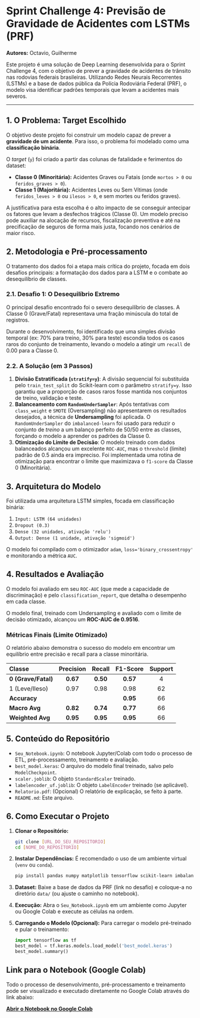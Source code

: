 # Sprint Challenge 4: Previsão de Gravidade de Acidentes com LSTMs (PRF)

**Autores:** Octavio, Guilherme

Este projeto é uma solução de Deep Learning desenvolvida para o Sprint Challenge 4, com o objetivo de prever a gravidade de acidentes de trânsito nas rodovias federais brasileiras. Utilizando Redes Neurais Recorrentes (LSTMs) e a base de dados pública da Polícia Rodoviária Federal (PRF), o modelo visa identificar padrões temporais que levam a acidentes mais severos.

---

## 1. O Problema: Target Escolhido

O objetivo deste projeto foi construir um modelo capaz de prever a **gravidade de um acidente**. Para isso, o problema foi modelado como uma **classificação binária**.

O *target* (`y`) foi criado a partir das colunas de fatalidade e ferimentos do dataset:

* **Classe 0 (Minoritária):** Acidentes Graves ou Fatais (onde `mortos > 0` ou `feridos_graves > 0`).
* **Classe 1 (Majoritária):** Acidentes Leves ou Sem Vítimas (onde `feridos_leves > 0` ou `ilesos > 0`, e sem mortes ou feridos graves).

A justificativa para esta escolha é o alto impacto de se conseguir antecipar os fatores que levam a desfechos trágicos (Classe 0). Um modelo preciso pode auxiliar na alocação de recursos, fiscalização preventiva e até na precificação de seguros de forma mais justa, focando nos cenários de maior risco.

## 2. Metodologia e Pré-processamento

O tratamento dos dados foi a etapa mais crítica do projeto, focada em dois desafios principais: a formatação dos dados para a LSTM e o combate ao desequilíbrio de classes.

### 2.1. Desafio 1: O Desequilíbrio Extremo

O principal desafio encontrado foi o severo desequilíbrio de classes. A Classe 0 (Grave/Fatal) representava uma fração minúscula do total de registros.

Durante o desenvolvimento, foi identificado que uma simples divisão temporal (ex: 70% para treino, 30% para teste) escondia todos os casos raros do conjunto de treinamento, levando o modelo a atingir um `recall` de 0.00 para a Classe 0.

### 2.2. A Solução (em 3 Passos)

1.  **Divisão Estratificada (`stratify=y`)**: A divisão sequencial foi substituída pelo `train_test_split` do Scikit-learn com o parâmetro `stratify=y`. Isso garantiu que a proporção de casos raros fosse mantida nos conjuntos de treino, validação e teste.
2.  **Balanceamento com `RandomUnderSampler`**: Após tentativas com `class_weight` e `SMOTE` (Oversampling) não apresentarem os resultados desejados, a técnica de **Undersampling** foi aplicada. O `RandomUnderSampler` do `imbalanced-learn` foi usado para reduzir o conjunto de *treino* a um balanço perfeito de 50/50 entre as classes, forçando o modelo a aprender os padrões da Classe 0.
3.  **Otimização do Limite de Decisão**: O modelo treinado com dados balanceados alcançou um excelente `ROC-AUC`, mas o `threshold` (limite) padrão de 0.5 ainda era impreciso. Foi implementada uma rotina de otimização para encontrar o limite que maximizava o `f1-score` da Classe 0 (Minoritária).

## 3. Arquitetura do Modelo

Foi utilizada uma arquitetura LSTM simples, focada em classificação binária:

1.  `Input: LSTM (64 unidades)`
2.  `Dropout (0.3)`
3.  `Dense (32 unidades, ativação 'relu')`
4.  `Output: Dense (1 unidade, ativação 'sigmoid')`

O modelo foi compilado com o otimizador `adam`, `loss='binary_crossentropy'` e monitorando a métrica `AUC`.

## 4. Resultados e Avaliação

O modelo foi avaliado em seu `ROC-AUC` (que mede a capacidade de discriminação) e pelo `classification_report`, que detalha o desempenho em cada classe.

O modelo final, treinado com Undersampling e avaliado com o limite de decisão otimizado, alcançou um **ROC-AUC de 0.9516**.

### Métricas Finais (Limite Otimizado)

O relatório abaixo demonstra o sucesso do modelo em encontrar um equilíbrio entre precisão e recall para a classe minoritária.

| Classe | Precision | Recall | F1-Score | Support |
| :--- | :---: | :---: | :---: | :---: |
| **0 (Grave/Fatal)** | **0.67** | **0.50** | **0.57** | 4 |
| 1 (Leve/Ileso) | 0.97 | 0.98 | 0.98 | 62 |
| **Accuracy** | | | **0.95** | 66 |
| **Macro Avg** | **0.82** | **0.74** | **0.77** | 66 |
| **Weighted Avg** | **0.95** | **0.95** | **0.95** | 66 |

## 5. Conteúdo do Repositório

* `Seu_Notebook.ipynb`: O notebook Jupyter/Colab com todo o processo de ETL, pré-processamento, treinamento e avaliação.
* `best_model.keras`: O arquivo do modelo final treinado, salvo pelo `ModelCheckpoint`.
* `scaler.joblib`: O objeto `StandardScaler` treinado.
* `labelencoder_uf.joblib`: O objeto `LabelEncoder` treinado (se aplicável).
* `Relatorio.pdf`: (Opcional) O relatório de explicação, se feito à parte.
* `README.md`: Este arquivo.

## 6. Como Executar o Projeto

1.  **Clonar o Repositório:**
    ```bash
    git clone [URL_DO_SEU_REPOSITORIO]
    cd [NOME_DO_REPOSITORIO]
    ```

2.  **Instalar Dependências:**
    É recomendado o uso de um ambiente virtual (`venv` ou `conda`).
    ```bash
    pip install pandas numpy matplotlib tensorflow scikit-learn imbalanced-learn joblib
    ```

3.  **Dataset:**
    Baixe a base de dados da PRF (link no desafio) e coloque-a no diretório `data/` (ou ajuste o caminho no notebook).

4.  **Execução:**
    Abra o `Seu_Notebook.ipynb` em um ambiente como Jupyter ou Google Colab e execute as células na ordem.

5.  **Carregando o Modelo (Opcional):**
    Para carregar o modelo pré-treinado e pular o treinamento:
    ```python
    import tensorflow as tf
    best_model = tf.keras.models.load_model('best_model.keras')
    best_model.summary()
    ```
## Link para o Notebook (Google Colab)

Todo o processo de desenvolvimento, pré-processamento e treinamento pode ser visualizado e executado diretamente no Google Colab através do link abaixo:

**[Abrir o Notebook no Google Colab](https://colab.research.google.com/drive/10u83CeIL97tmQRlt0QrbRWrLbs6PlKF9)**
